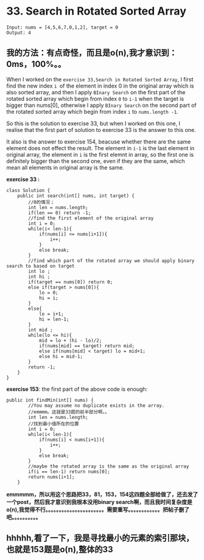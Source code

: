 # 33. Search in Rotated Sorted Array

```
Input: nums = [4,5,6,7,0,1,2], target = 0
Output: 4
```

## 我的方法：有点奇怪，而且是o(n),我才意识到：0ms，100%。。

When I worked on the ```exercise 33,Search in Rotated Sorted Array```, I first find the new index ```i ```of the element in index 0 in the original array which is also sorted array, and then I apply ```BInary Search``` on the first part of the rotated sorted array which begin from index ```0``` to ```i-1``` when the target is bigger than nums[0], otherwise I apply ```BInary Search``` on the second part of the rotated sorted array which begin from index ```i``` to ```nums.length -1```. 

So this is the solution to exercise 33, but when I worked on this one, I realise that the first part of solution to exercise 33 is the answer to this one.

It also is the answer to exercise 154, beacuse whether there are the same element does not effect the result. The element in ```i-1``` is the last element in original array, the element in ```i``` is the first elemnt in array, so the first one is definitely bigger than the second one, even if they are the same, which mean all elements in original array is the same.

**exercise 33 :**
```
class Solution {
    public int search(int[] nums, int target) {
        //0的情况；
        int len = nums.length;
        if(len == 0) return -1;
        //find the first element of the original array
        int i = 0;
        while(i< len-1){
            if(nums[i] <= nums[i+1]){
                i++;
            }
            else break;
        }
        //find which part of the rotated array we should apply binary search to based on target
        int lo ;
        int hi ;
        if(target == nums[0]) return 0;
        else if(target > nums[0]){
            lo = 0;
            hi = i;
        }
        else{
            lo = i+1;
            hi = len-1;
        }
        int mid ;
        while(lo <= hi){
            mid = lo + (hi - lo)/2;
            if(nums[mid] == target) return mid;
            else if(nums[mid] < target) lo = mid+1;
            else hi = mid-1;
        }
        return -1;
    }
}
```

**exercise 153**:
the first part of the above code is enough:
```
public int findMin(int[] nums) {
        //You may assume no duplicate exists in the array.
        //emmmm。这就是33题的前半部分啊。。
        int len = nums.length;
        //找到最小值所在的位置
        int i = 0;
        while(i< len-1){
            if(nums[i] < nums[i+1]){
                i++;   
            }
            else break;
        }
		//maybe the rotated array is the same as the original array 
        if(i == len-1) return nums[0];
        return nums[i+1];
    }
```
**emmmmm，所以用这个思路把33，81，153，154这四题全部给做了，还去发了一个post，然后我才意识到我根本没用binary search啊，而且我时间复杂度是o(n),我觉得不行。。。。。。。。。。。。。。。。。。。。。。需要重写。。。。。。。。。。。。把帖子删了吧。。。。。。。。。。**

## hhhhh,看了一下，我是寻找最小的元素的索引那块，也就是153题是o(n),整体的33
